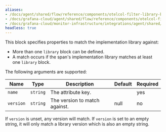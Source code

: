 ```yaml
---
aliases:
- /docs/agent/shared/flow/reference/components/otelcol-filter-library-block/
- /docs/grafana-cloud/agent/shared/flow/reference/components/otelcol-filter-library-block/
- /docs/grafana-cloud/monitor-infrastructure/integrations/agent/shared/flow/reference/components/otelcol-filter-library-block/
headless: true
---
```


This block specifies properties to match the implementation library against:

* More than one `library` block can be defined.
* A match occurs if the span's implementation library matches at least one `library` block.

The following arguments are supported:

Name | Type | Description | Default | Required
---- | ---- | ----------- | ------- | --------
`name` | `string` | The attribute key. | | yes
`version` | `string` | The version to match against. | null | no

If `version` is unset, any version will match. If `version` is set to an empty string, it will only match 
a library version which is also an empty string.
